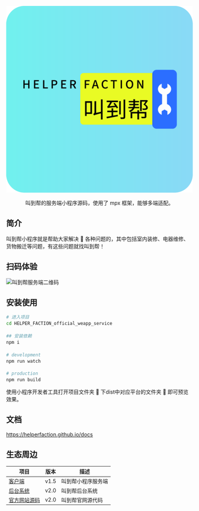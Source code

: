 <p align="center">
    <a href="https://helperfaction.github.io/">
        <img alt="叫到帮" src="https://raw.githubusercontent.com/Sanzro-Lee/HELPER_FACTION_official_weapp_service/master/%E5%8F%AB%E5%88%B0%E5%B8%AE_logo_service.jpg?token=ALCWXPRIMUENKU6U7CZ2X5K7BFDDE" width:="400">
    </a>
</p>

<p align="center">
    叫到帮的服务端小程序源码，使用了 mpx 框架，能够多端适配。
</p>

<!-- ![test-status](https://github.com/helperfaction/weapp/test/badge.svg)
![docs-status](https://github.com/helperfaction/weapp/docs/badge.svg) -->

## 简介

叫到帮小程序就是帮助大家解决 🧰 各种问题的，其中包括室内装修、电器维修、货物搬迁等问题，有这些问题就找叫到帮！

## 扫码体验

<img alt="叫到帮服务端二维码" src="https://github.com/helperfaction/image/Qrcode.png" width="500">

## 安装使用

```bash
# 进入项目
cd HELPER_FACTION_official_weapp_service

## 安装依赖
npm i

# development
npm run watch

# production
npm run build
```

使用小程序开发者工具打开项目文件夹 📁 下dist中对应平台的文件夹 📁 即可预览效果。

## 文档

https://helperfaction.github.io/docs

## 生态周边

|项目|版本|描述|
--|--|--
|[客户端](https://github.com/Sanzro-Lee/HELPER_FACTION_official_weapp)|v1.5|叫到帮小程序服务端|
|[后台系统](https://github.com/Sanzro-Lee/HELPER_FACTION_official_background_management_system)|v2.0|叫到帮后台系统|
|[官方网站源码](https://github.com/Sanzro-Lee/HELPER_FACTION_official_website)|v2.0|叫到帮官网源代码|

